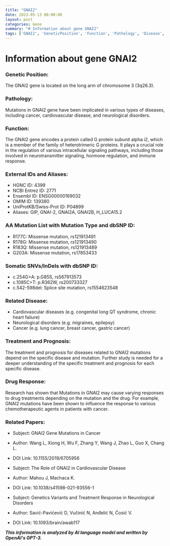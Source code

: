 ```yaml
---
title: "GNAI2"
date: 2023-05-13 00:00:00
layout: post
categories: Gene
summary: "# Information about gene GNAI2"
tags: ['GNAI2', 'GeneticPosition', 'Function', 'Pathology', 'Disease', 'Treatment', 'DrugResponse', 'RelatedPapers']
---
```


# Information about gene GNAI2

### Genetic Position: 
The GNAI2 gene is located on the long arm of chromosome 3 (3q26.3).

### Pathology:
Mutations in GNAI2 gene have been implicated in various types of diseases, including cancer, cardiovascular disease, and neurological disorders.

### Function:
The GNAI2 gene encodes a protein called G protein subunit alpha i2, which is a member of the family of heterotrimeric G proteins. It plays a crucial role in the regulation of various intracellular signaling pathways, including those involved in neurotransmitter signaling, hormone regulation, and immune response.

### External IDs and Aliases:
* HGNC ID: 4399
* NCBI Entrez ID: 2771
* Ensembl ID: ENSG00000169032
* OMIM ID: 139380
* UniProtKB/Swiss-Prot ID: P04899
* Aliases: GIP, GNAI-2, GNAI2A, GNAI2B, H_LUCA15.2 

### AA Mutation List with Mutation Type and dbSNP ID:
* R177C: Missense mutation, rs121913491
* R178G: Missense mutation, rs121913490
* R183Q: Missense mutation, rs121913489
* G203A: Missense mutation, rs17853433

### Somatic SNVs/InDels with dbSNP ID:
* c.254G>A: p.G85S, rs567913573
* c.1085C>T: p.R362W, rs200733327
* c.542-598del: Splice site mutation, rs1554623548


### Related Disease:
* Cardiovascular diseases (e.g. congenital long QT syndrome, chronic heart failure)
* Neurological disorders (e.g. migraines, epilepsy)
* Cancer (e.g. lung cancer, breast cancer, gastric cancer)

### Treatment and Prognosis:
The treatment and prognosis for diseases related to GNAI2 mutations depend on the specific disease and mutation. Further study is needed for a deeper understanding of the specific treatment and prognosis for each specific disease.

### Drug Response:
Research has shown that Mutations in GNAI2 may cause varying responses to drug treatments depending on the mutation and the drug. For example, GNAI2 mutations have been shown to influence the response to various chemotherapeutic agents in patients with cancer.

### Related Papers: 

* Subject: GNAI2 Gene Mutations in Cancer
* Author: Wang L, Xiong H, Wu F, Zhang Y, Wang J, Zhao L, Guo X, Chang L.
* DOI Link: 10.1155/2019/6705956

* Subject: The Role of GNAI2 in Cardiovascular Disease
* Author: Mahou J, Machaca K.
* DOI Link: 10.1038/s41598-021-93556-1

* Subject: Genetics Variants and Treatment Response in Neurological Disorders
* Author: Savić-Pavićević D, Vučinić N, Anđelić N, Ćosić V.
* DOI Link: 10.1093/brain/awab117

**_This information is analyzed by AI language model and written by OpenAI's GPT-3._**